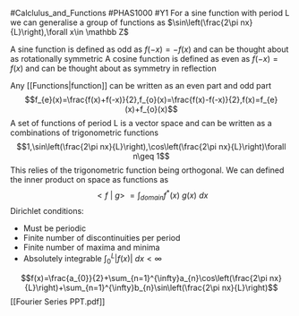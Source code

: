 #Calclulus_and_Functions #PHAS1000 #Y1 
For a sine function with period L we can generalise a group of functions as $\sin\left(\frac{2\pi nx}{L}\right),\forall x\in \mathbb Z$

A sine function is defined as odd as $f(-x)=-f(x)$ and can be thought about as rotationally symmetric
A cosine function is defined as even as $f(-x)=f(x)$ and can be thought about as symmetry in reflection

Any [[Functions|function]] can be written as an even part and odd part
$$f_{e}(x)=\frac{f(x)+f(-x)}{2},f_{o}(x)=\frac{f(x)-f(-x)}{2},f(x)=f_{e}(x)+f_{o}(x)$$
A set of functions of period L is a vector space and can be written as a combinations of trigonometric functions
$$1,\sin\left(\frac{2\pi nx}{L}\right),\cos\left(\frac{2\pi nx}{L}\right)\forall n\geq 1$$
This relies of the trigonometric function being orthogonal. We can defined the inner product on space as functions as
$$<f\ |\ g> \ =\int_{domain}f^*(x)\ g(x) \ dx$$
Dirichlet conditions:
- Must be periodic
- Finite number of discontinuities per period
- Finite number of maxima and minima
- Absolutely integrable $\int^L_{0}|f(x)| \ dx<\infty$

$$f(x)=\frac{a_{0}}{2}+\sum_{n=1}^{\infty}a_{n}\cos\left(\frac{2\pi nx}{L}\right)+\sum_{n=1}^{\infty}b_{n}\sin\left(\frac{2\pi nx}{L}\right)$$
[[Fourier Series PPT.pdf]]
